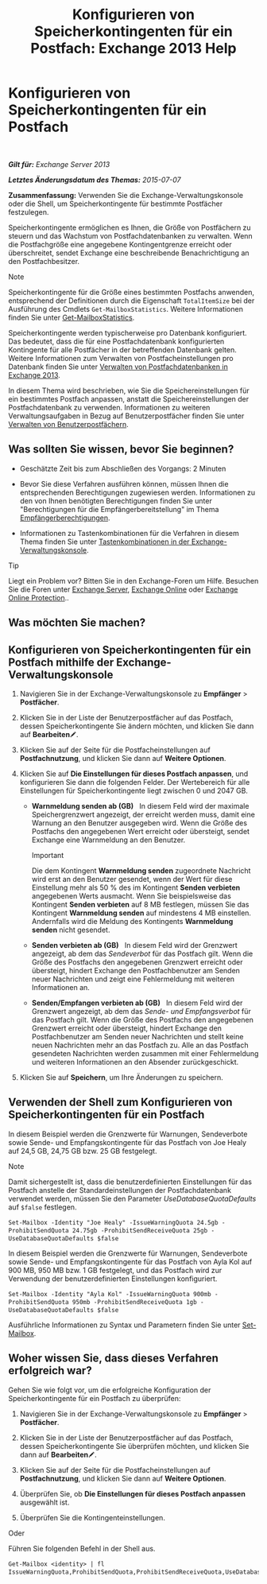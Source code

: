 ﻿---
title: 'Konfigurieren von Speicherkontingenten für ein Postfach: Exchange 2013 Help'
TOCTitle: Konfigurieren von Speicherkontingenten für ein Postfach
ms:assetid: 5f5fe292-c80e-4a0b-b3e6-e193ea5171d0
ms:mtpsurl: https://technet.microsoft.com/de-de/library/Aa998353(v=EXCHG.150)
ms:contentKeyID: 50554837
ms.date: 04/24/2018
mtps_version: v=EXCHG.150
ms.translationtype: HT
---

# Konfigurieren von Speicherkontingenten für ein Postfach

 

_**Gilt für:** Exchange Server 2013_

_**Letztes Änderungsdatum des Themas:** 2015-07-07_

**Zusammenfassung:**  Verwenden Sie die Exchange-Verwaltungskonsole oder die Shell, um Speicherkontingente für bestimmte Postfächer festzulegen.

Speicherkontingente ermöglichen es Ihnen, die Größe von Postfächern zu steuern und das Wachstum von Postfachdatenbanken zu verwalten. Wenn die Postfachgröße eine angegebene Kontingentgrenze erreicht oder überschreitet, sendet Exchange eine beschreibende Benachrichtigung an den Postfachbesitzer.


> [!NOTE]
> Speicherkontingente für die Größe eines bestimmten Postfachs anwenden, entsprechend der Definitionen durch die Eigenschaft <CODE>TotalItemSize</CODE> bei der Ausführung des Cmdlets <CODE>Get-MailboxStatistics</CODE>. Weitere Informationen finden Sie unter <A href="https://technet.microsoft.com/de-de/library/bb124612(v=exchg.150)">Get-MailboxStatistics</A>.



Speicherkontingente werden typischerweise pro Datenbank konfiguriert. Das bedeutet, dass die für eine Postfachdatenbank konfigurierten Kontingente für alle Postfächer in der betreffenden Datenbank gelten. Weitere Informationen zum Verwalten von Postfacheinstellungen pro Datenbank finden Sie unter [Verwalten von Postfachdatenbanken in Exchange 2013](manage-mailbox-databases-in-exchange-2013-exchange-2013-help.md).

In diesem Thema wird beschrieben, wie Sie die Speichereinstellungen für ein bestimmtes Postfach anpassen, anstatt die Speichereinstellungen der Postfachdatenbank zu verwenden. Informationen zu weiteren Verwaltungsaufgaben in Bezug auf Benutzerpostfächer finden Sie unter [Verwalten von Benutzerpostfächern](https://technet.microsoft.com/de-de/library/Bb123809(v=EXCHG.150)).

## Was sollten Sie wissen, bevor Sie beginnen?

  - Geschätzte Zeit bis zum Abschließen des Vorgangs: 2 Minuten

  - Bevor Sie diese Verfahren ausführen können, müssen Ihnen die entsprechenden Berechtigungen zugewiesen werden. Informationen zu den von Ihnen benötigten Berechtigungen finden Sie unter "Berechtigungen für die Empfängerbereitstellung" im Thema [Empfängerberechtigungen](recipients-permissions-exchange-2013-help.md).

  - Informationen zu Tastenkombinationen für die Verfahren in diesem Thema finden Sie unter [Tastenkombinationen in der Exchange-Verwaltungskonsole](keyboard-shortcuts-in-the-exchange-admin-center-exchange-online-protection-help.md).


> [!TIP]
> Liegt ein Problem vor? Bitten Sie in den Exchange-Foren um Hilfe. Besuchen Sie die Foren unter <A href="https://go.microsoft.com/fwlink/p/?linkid=60612">Exchange Server</A>, <A href="https://go.microsoft.com/fwlink/p/?linkid=267542">Exchange Online</A> oder <A href="https://go.microsoft.com/fwlink/p/?linkid=285351">Exchange Online Protection</A>..



## Was möchten Sie machen?

## Konfigurieren von Speicherkontingenten für ein Postfach mithilfe der Exchange-Verwaltungskonsole

1.  Navigieren Sie in der Exchange-Verwaltungskonsole zu **Empfänger** \> **Postfächer**.

2.  Klicken Sie in der Liste der Benutzerpostfächer auf das Postfach, dessen Speicherkontingente Sie ändern möchten, und klicken Sie dann auf **Bearbeiten**![Bearbeitungssymbol](images/Bb124582.6f53ccb2-1f13-4c02-bea0-30690e6ea71d(EXCHG.150).gif "Bearbeitungssymbol").

3.  Klicken Sie auf der Seite für die Postfacheinstellungen auf **Postfachnutzung**, und klicken Sie dann auf **Weitere Optionen**.

4.  Klicken Sie auf **Die Einstellungen für dieses Postfach anpassen**, und konfigurieren Sie dann die folgenden Felder. Der Wertebereich für alle Einstellungen für Speicherkontingente liegt zwischen 0 und 2047 GB.
    
      - **Warnmeldung senden ab (GB)**   In diesem Feld wird der maximale Speichergrenzwert angezeigt, der erreicht werden muss, damit eine Warnung an den Benutzer ausgegeben wird. Wenn die Größe des Postfachs den angegebenen Wert erreicht oder übersteigt, sendet Exchange eine Warnmeldung an den Benutzer.
        

        > [!IMPORTANT]
        > Die dem Kontingent <STRONG>Warnmeldung senden</STRONG> zugeordnete Nachricht wird erst an den Benutzer gesendet, wenn der Wert für diese Einstellung mehr als 50 % des im Kontingent <STRONG>Senden verbieten</STRONG> angegebenen Werts ausmacht. Wenn Sie beispielsweise das Kontingent <STRONG>Senden verbieten</STRONG> auf 8 MB festlegen, müssen Sie das Kontingent <STRONG>Warnmeldung senden</STRONG> auf mindestens 4 MB einstellen. Andernfalls wird die Meldung des Kontingents <STRONG>Warnmeldung senden</STRONG> nicht gesendet.

    
      - **Senden verbieten ab (GB)**   In diesem Feld wird der Grenzwert angezeigt, ab dem das *Sendeverbot* für das Postfach gilt. Wenn die Größe des Postfachs den angegebenen Grenzwert erreicht oder übersteigt, hindert Exchange den Postfachbenutzer am Senden neuer Nachrichten und zeigt eine Fehlermeldung mit weiteren Informationen an.
    
      - **Senden/Empfangen verbieten ab (GB)**   In diesem Feld wird der Grenzwert angezeigt, ab dem das *Sende- und Empfangsverbot* für das Postfach gilt. Wenn die Größe des Postfachs den angegebenen Grenzwert erreicht oder übersteigt, hindert Exchange den Postfachbenutzer am Senden neuer Nachrichten und stellt keine neuen Nachrichten mehr an das Postfach zu. Alle an das Postfach gesendeten Nachrichten werden zusammen mit einer Fehlermeldung und weiteren Informationen an den Absender zurückgeschickt.

5.  Klicken Sie auf **Speichern**, um Ihre Änderungen zu speichern.

## Verwenden der Shell zum Konfigurieren von Speicherkontingenten für ein Postfach

In diesem Beispiel werden die Grenzwerte für Warnungen, Sendeverbote sowie Sende- und Empfangskontingente für das Postfach von Joe Healy auf 24,5 GB, 24,75 GB bzw. 25 GB festgelegt.


> [!NOTE]
> Damit sichergestellt ist, dass die benutzerdefinierten Einstellungen für das Postfach anstelle der Standardeinstellungen der Postfachdatenbank verwendet werden, müssen Sie den Parameter <EM>UseDatabaseQuotaDefaults</EM> auf <CODE>$false</CODE> festlegen.



    Set-Mailbox -Identity "Joe Healy" -IssueWarningQuota 24.5gb -ProhibitSendQuota 24.75gb -ProhibitSendReceiveQuota 25gb -UseDatabaseQuotaDefaults $false

In diesem Beispiel werden die Grenzwerte für Warnungen, Sendeverbote sowie Sende- und Empfangskontingente für das Postfach von Ayla Kol auf 900 MB, 950 MB bzw. 1 GB festgelegt, und das Postfach wird zur Verwendung der benutzerdefinierten Einstellungen konfiguriert.

    Set-Mailbox -Identity "Ayla Kol" -IssueWarningQuota 900mb -ProhibitSendQuota 950mb -ProhibitSendReceiveQuota 1gb -UseDatabaseQuotaDefaults $false

Ausführliche Informationen zu Syntax und Parametern finden Sie unter [Set-Mailbox](https://technet.microsoft.com/de-de/library/bb123981\(v=exchg.150\)).

## Woher wissen Sie, dass dieses Verfahren erfolgreich war?

Gehen Sie wie folgt vor, um die erfolgreiche Konfiguration der Speicherkontingente für ein Postfach zu überprüfen:

1.  Navigieren Sie in der Exchange-Verwaltungskonsole zu **Empfänger** \> **Postfächer**.

2.  Klicken Sie in der Liste der Benutzerpostfächer auf das Postfach, dessen Speicherkontingente Sie überprüfen möchten, und klicken Sie dann auf **Bearbeiten**![Bearbeitungssymbol](images/Bb124582.6f53ccb2-1f13-4c02-bea0-30690e6ea71d(EXCHG.150).gif "Bearbeitungssymbol").

3.  Klicken Sie auf der Seite für die Postfacheinstellungen auf **Postfachnutzung**, und klicken Sie dann auf **Weitere Optionen**.

4.  Überprüfen Sie, ob **Die Einstellungen für dieses Postfach anpassen** ausgewählt ist.

5.  Überprüfen Sie die Kontingenteinstellungen.

Oder

Führen Sie folgenden Befehl in der Shell aus.

    Get-Mailbox <identity> | fl IssueWarningQuota,ProhibitSendQuota,ProhibitSendReceiveQuota,UseDatabaseQuotaDefaults

